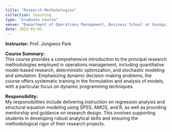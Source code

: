 ```yaml
---
title: "Research Methodologies"
collection: teaching
type: "Graduate course"
venue: "Department of Operations Management, Business School at Soongsil University"
date: 2023-01-01
---
```


**Instructor:** Prof. Jongwoo Park

**Course Summary:** <br>
This course provides a comprehensive introduction to the principal research methodologies employed in operations management, including quantitative model-based research, deterministic optimization, and stochastic modeling and simulation. Emphasizing dynamic decision-making problems, the course offers systematic training in the formulation and analysis of models, with a particular focus on dynamic programming techniques. <br>

**Responsibility:** <br>
My responsibilities include delivering instruction on regression analysis and structural equation modeling using SPSS, AMOS, and R, as well as providing mentorship and guidance on research design. This involves supporting students in developing robust analytical skills and ensuring the methodological rigor of their research projects.
